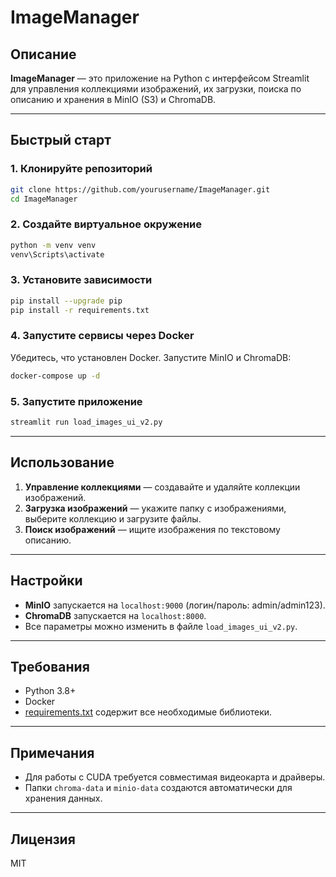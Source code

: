 # ImageManager

## Описание

**ImageManager** — это приложение на Python с интерфейсом Streamlit для управления коллекциями изображений, их загрузки, поиска по описанию и хранения в MinIO (S3) и ChromaDB.

---

## Быстрый старт

### 1. Клонируйте репозиторий

```bash
git clone https://github.com/yourusername/ImageManager.git
cd ImageManager
```

### 2. Создайте виртуальное окружение

```bash
python -m venv venv
venv\Scripts\activate
```

### 3. Установите зависимости

```bash
pip install --upgrade pip
pip install -r requirements.txt
```

### 4. Запустите сервисы через Docker

Убедитесь, что установлен Docker. Запустите MinIO и ChromaDB:

```bash
docker-compose up -d
```

### 5. Запустите приложение

```bash
streamlit run load_images_ui_v2.py
```

---

## Использование

1. **Управление коллекциями** — создавайте и удаляйте коллекции изображений.
2. **Загрузка изображений** — укажите папку с изображениями, выберите коллекцию и загрузите файлы.
3. **Поиск изображений** — ищите изображения по текстовому описанию.

---

## Настройки

- **MinIO** запускается на `localhost:9000` (логин/пароль: admin/admin123).
- **ChromaDB** запускается на `localhost:8000`.
- Все параметры можно изменить в файле `load_images_ui_v2.py`.

---

## Требования

- Python 3.8+
- Docker
- [requirements.txt](requirements.txt) содержит все необходимые библиотеки.

---

## Примечания

- Для работы с CUDA требуется совместимая видеокарта и драйверы.
- Папки `chroma-data` и `minio-data` создаются автоматически для хранения данных.

---

## Лицензия

MIT